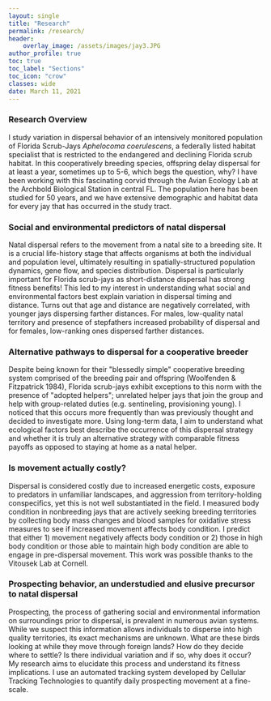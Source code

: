 ```yaml
---
layout: single
title: "Research"
permalink: /research/
header:
    overlay_image: /assets/images/jay3.JPG
author_profile: true
toc: true
toc_label: "Sections"
toc_icon: "crow"
classes: wide
date: March 11, 2021
---
```


### Research Overview

I study variation in dispersal behavior of an intensively monitored population of Florida Scrub-Jays *Aphelocoma coerulescens*, a federally listed habitat specialist that is restricted to the endangered and declining Florida scrub habitat. In this cooperatively breeding species, offspring delay dispersal for at least a year, sometimes up to 5-6, which begs the question, why? I have been working with this fascinating corvid through the Avian Ecology Lab at the Archbold Biological Station in central FL. The population here has been studied for 50 years, and we have extensive demographic and habitat data for every jay that has occurred in the study tract.


### Social and environmental predictors of natal dispersal

Natal dispersal refers to the movement from a natal site to a breeding site. It is a crucial life-history stage that affects organisms at both the individual and population level, ultimately resulting in spatially-structured population dynamics, gene flow, and species distribution. Dispersal is particularly important for Florida scrub-jays as short-distance dispersal has strong fitness benefits! This led to my interest in understanding what social and environmental factors best explain variation in dispersal timing and distance. Turns out that age and distance are negatively correlated, with younger jays dispersing farther distances. For males, low-quality natal territory and presence of stepfathers increased probability of dispersal and for females, low-ranking ones dispersed farther distances.


### Alternative pathways to dispersal for a cooperative breeder

Despite being known for their "blessedly simple" cooperative breeding system comprised of the breeding pair and offspring (Woolfenden & Fitzpatrick 1984), Florida scrub-jays exhibit exceptions to this norm with the presence of "adopted helpers"; unrelated helper jays that join the group and help with group-related duties (e.g. sentineling, provisioning young). I noticed that this occurs more frequently than was previously thought and decided to investigate more. Using long-term data, I aim to understand what ecological factors best describe the occurrence of this dispersal strategy and whether it is truly an alternative strategy with comparable fitness payoffs as opposed to staying at home as a natal helper. 


### Is movement actually costly? 

Dispersal is considered costly due to increased energetic costs, exposure to predators in unfamiliar landscapes, and aggression from territory-holding conspecifics, yet this is not well substantiated in the field. I measured body condition in nonbreeding jays that are actively seeking breeding territories by collecting body mass changes and blood samples for oxidative stress measures to see if increased movement affects body condition. I predict that either 1) movement negatively affects body condition or 2) those in high body condition or those able to maintain high body condition are able to engage in pre-dispersal movement. This work was possible thanks to the Vitousek Lab at Cornell. 


### Prospecting behavior, an understudied and elusive precursor to natal dispersal
Prospecting, the process of gathering social and environmental information on surroundings prior to dispersal, is prevalent in numerous avian systems. While we suspect this information allows individuals to disperse into high quality territories, its exact mechanisms are unknown. What are these birds looking at while they move through foreign lands? How do they decide where to settle? Is there individual variation and if so, why does it occur? My research aims to elucidate this process and understand its fitness implications. I use an automated tracking system developed by Cellular Tracking Technologies to quantify daily prospecting movement at a fine-scale. 
